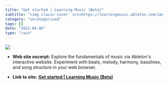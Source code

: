 ```yaml
---
title: "Get started | Learning Music (Beta)"
subtitle: "<img class='cover' src=https://learningmusic.ableton.com/images/og-image.jpg>"
category: "uncategorized"
tags: []
date: "2021-04-06"
type: "rain"
---
```

<img class="cover" src=https://learningmusic.ableton.com/images/og-image.jpg>



* **Web site excerpt:** Explore the fundamentals of music via Ableton's interactive website. Experiment with beats, melody, harmony, basslines, and song structure in your web browser.

* **Link to site:** **[Get started | Learning Music (Beta)](https://learningmusic.ableton.com/index.html)**